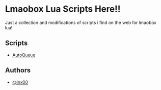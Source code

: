 # Lmaobox Lua Scripts Here!!
Just a collection and modifications of scripts i find on the web for lmaobox lua!

## Scripts
 - [AutoQueue](https://github.com/lnx00/Lmaobox-LUA/blob/main/AutoQueue.lua)


## Authors

- [@lnx00](https://github.com/lnx00)

